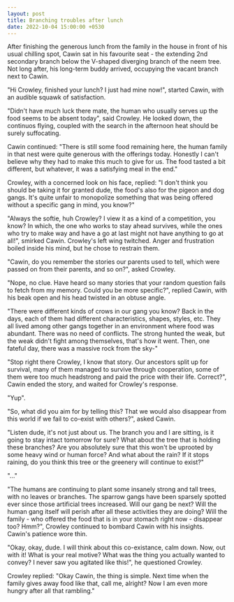 ```yaml
---
layout: post
title: Branching troubles after lunch
date: 2022-10-04 15:00:00 +0530
---
```


After finishing the generous lunch from the family in the house in front of his usual chilling spot, Cawin sat in his favourite seat - the extending 2nd secondary branch below the V-shaped diverging branch of the neem tree. Not long after, his long-term buddy arrived, occupying the vacant branch next to Cawin.

"Hi Crowley, finished your lunch? I just had mine now!", started Cawin, with an audible squawk of satisfaction.

"Didn't have much luck there mate, the human who usually serves up the food seems to be absent today", said Crowley. He looked down, the continuos flying, coupled with the search in the afternoon heat should be surely suffocating.

Cawin continued: "There is still some food remaining here, the human family in that nest were quite generous with the offerings today. Honestly I can't believe why they had to make this much to give for us. The food tasted a bit different, but whatever, it was a satisfying meal in the end."

Crowley, with a concerned look on his face, replied: "I don't think you should be taking it for granted dude, the food's also for the pigeon and dog gangs. It's quite unfair to monopolize something that was being offered without a specific gang in mind, you know?"

"Always the softie, huh Crowley? I view it as a kind of a competition, you know? In which, the one who works to stay ahead survives, while the ones who try to make way and have a go at last might not have anything to go at all!", smirked Cawin. Crowley's left wing twitched. Anger and frustration boiled inside his mind, but he chose to restrain them.

"Cawin, do you remember the stories our parents used to tell, which were passed on from their parents, and so on?", asked Crowley.

"Nope, no clue. Have heard so many stories that your random question fails to fetch from my memory. Could you be more specific?", replied Cawin, with his beak open and his head twisted in an obtuse angle.

"There were different kinds of crows in our gang you know? Back in the days, each of them had different characteristics, shapes, styles, etc. They all lived among other gangs together in an environment where food was abundant. There was no need of conflicts. The strong hunted the weak, but the weak didn't fight among themselves, that's how it went. Then, one fateful day, there was a massive rock from the sky-"

"Stop right there Crowley, I know that story. Our ancestors split up for survival, many of them managed to survive through cooperation, some of them were too much headstrong and paid the price with their life. Correct?", Cawin ended the story, and waited for Crowley's response.

"Yup". 

"So, what did you aim for by telling this? That we would also disappear from this world if we fail to co-exist with others?", asked Cawin.

"Listen dude, it's not just about us. The branch you and I are sitting, is it going to stay intact tomorrow for sure? What about the tree that is holding these branches? Are you absolutely sure that this won't be uprooted by some heavy wind or human force? And what about the rain? If it stops raining, do you think this tree or the greenery will continue to exist?"

"..."

"The humans are continuing to plant some insanely strong and tall trees, with no leaves or branches. The sparrow gangs have been sparsely spotted ever since those artificial trees increased. Will our gang be next? Will the human gang itself will perish after all these activities they are doing? Will the family - who offered the food that is in your stomach right now - disappear too? Hmm?", Crowley continued to bombard Cawin with his insights. Cawin's patience wore thin.

"Okay, okay, dude. I will think about this co-existance, calm down. Now, out with it! What is your real motive? What was the thing you actually wanted to convey? I never saw you agitated like this!", he questioned Crowley.

Crowley replied: "Okay Cawin, the thing is simple. Next time when the family gives away food like that, call me, alright? Now I am even more hungry after all that rambling."